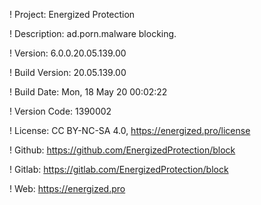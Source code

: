 ! Project: Energized Protection

! Description: ad.porn.malware blocking.

! Version: 6.0.0.20.05.139.00

! Build Version: 20.05.139.00

! Build Date: Mon, 18 May 20 00:02:22

! Version Code: 1390002

! License: CC BY-NC-SA 4.0, https://energized.pro/license

! Github: https://github.com/EnergizedProtection/block

! Gitlab: https://gitlab.com/EnergizedProtection/block


! Web: https://energized.pro
